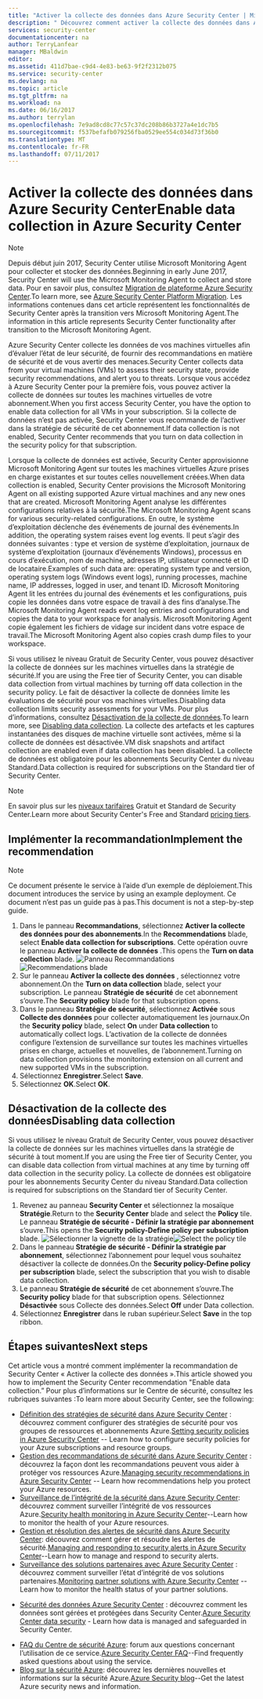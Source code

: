 ```yaml
---
title: "Activer la collecte des données dans Azure Security Center | Microsoft Docs"
description: " Découvrez comment activer la collecte des données dans Azure Security Center. "
services: security-center
documentationcenter: na
author: TerryLanfear
manager: MBaldwin
editor: 
ms.assetid: 411d7bae-c9d4-4e83-be63-9f2f2312b075
ms.service: security-center
ms.devlang: na
ms.topic: article
ms.tgt_pltfrm: na
ms.workload: na
ms.date: 06/16/2017
ms.author: terrylan
ms.openlocfilehash: 7e9ad8cd8c77c57c37dc208b86b3727a4e1dc7b5
ms.sourcegitcommit: f537befafb079256fba0529ee554c034d73f36b0
ms.translationtype: MT
ms.contentlocale: fr-FR
ms.lasthandoff: 07/11/2017
---
```

# <a name="enable-data-collection-in-azure-security-center"></a><span data-ttu-id="4b366-103">Activer la collecte des données dans Azure Security Center</span><span class="sxs-lookup"><span data-stu-id="4b366-103">Enable data collection in Azure Security Center</span></span>

> [!NOTE]
> <span data-ttu-id="4b366-104">Depuis début juin 2017, Security Center utilise Microsoft Monitoring Agent pour collecter et stocker des données.</span><span class="sxs-lookup"><span data-stu-id="4b366-104">Beginning in early June 2017, Security Center will use the Microsoft Monitoring Agent to collect and store data.</span></span> <span data-ttu-id="4b366-105">Pour en savoir plus, consultez [Migration de plateforme Azure Security Center](security-center-platform-migration.md).</span><span class="sxs-lookup"><span data-stu-id="4b366-105">To learn more, see [Azure Security Center Platform Migration](security-center-platform-migration.md).</span></span> <span data-ttu-id="4b366-106">Les informations contenues dans cet article représentent les fonctionnalités de Security Center après la transition vers Microsoft Monitoring Agent.</span><span class="sxs-lookup"><span data-stu-id="4b366-106">The information in this article represents Security Center functionality after transition to the Microsoft Monitoring Agent.</span></span>
>
>

<span data-ttu-id="4b366-107">Azure Security Center collecte les données de vos machines virtuelles afin d’évaluer l’état de leur sécurité, de fournir des recommandations en matière de sécurité et de vous avertir des menaces.</span><span class="sxs-lookup"><span data-stu-id="4b366-107">Security Center collects data from your virtual machines (VMs) to assess their security state, provide security recommendations, and alert you to threats.</span></span> <span data-ttu-id="4b366-108">Lorsque vous accédez à Azure Security Center pour la première fois, vous pouvez activer la collecte de données sur toutes les machines virtuelles de votre abonnement.</span><span class="sxs-lookup"><span data-stu-id="4b366-108">When you first access Security Center, you have the option to enable data collection for all VMs in your subscription.</span></span> <span data-ttu-id="4b366-109">Si la collecte de données n’est pas activée, Security Center vous recommande de l’activer dans la stratégie de sécurité de cet abonnement.</span><span class="sxs-lookup"><span data-stu-id="4b366-109">If data collection is not enabled, Security Center recommends that you turn on data collection in the security policy for that subscription.</span></span>

<span data-ttu-id="4b366-110">Lorsque la collecte de données est activée, Security Center approvisionne Microsoft Monitoring Agent sur toutes les machines virtuelles Azure prises en charge existantes et sur toutes celles nouvellement créées.</span><span class="sxs-lookup"><span data-stu-id="4b366-110">When data collection is enabled, Security Center provisions the Microsoft Monitoring Agent on all existing supported Azure virtual machines and any new ones that are created.</span></span> <span data-ttu-id="4b366-111">Microsoft Monitoring Agent analyse les différentes configurations relatives à la sécurité.</span><span class="sxs-lookup"><span data-stu-id="4b366-111">The Microsoft Monitoring Agent scans for various security-related configurations.</span></span> <span data-ttu-id="4b366-112">En outre, le système d’exploitation déclenche des événements de journal des événements.</span><span class="sxs-lookup"><span data-stu-id="4b366-112">In addition, the operating system raises event log events.</span></span> <span data-ttu-id="4b366-113">Il peut s’agir des données suivantes : type et version de système d’exploitation, journaux de système d’exploitation (journaux d’événements Windows), processus en cours d’exécution, nom de machine, adresses IP, utilisateur connecté et ID de locataire.</span><span class="sxs-lookup"><span data-stu-id="4b366-113">Examples of such data are: operating system type and version, operating system logs (Windows event logs), running processes, machine name, IP addresses, logged in user, and tenant ID.</span></span> <span data-ttu-id="4b366-114">Microsoft Monitoring Agent lit les entrées du journal des événements et les configurations, puis copie les données dans votre espace de travail à des fins d’analyse.</span><span class="sxs-lookup"><span data-stu-id="4b366-114">The Microsoft Monitoring Agent reads event log entries and configurations and copies the data to your workspace for analysis.</span></span> <span data-ttu-id="4b366-115">Microsoft Monitoring Agent copie également les fichiers de vidage sur incident dans votre espace de travail.</span><span class="sxs-lookup"><span data-stu-id="4b366-115">The Microsoft Monitoring Agent also copies crash dump files to your workspace.</span></span>

<span data-ttu-id="4b366-116">Si vous utilisez le niveau Gratuit de Security Center, vous pouvez désactiver la collecte de données sur les machines virtuelles dans la stratégie de sécurité.</span><span class="sxs-lookup"><span data-stu-id="4b366-116">If you are using the Free tier of Security Center, you can disable data collection from virtual machines by turning off data collection in the security policy.</span></span> <span data-ttu-id="4b366-117">Le fait de désactiver la collecte de données limite les évaluations de sécurité pour vos machines virtuelles.</span><span class="sxs-lookup"><span data-stu-id="4b366-117">Disabling data collection limits security assessments for your VMs.</span></span> <span data-ttu-id="4b366-118">Pour plus d’informations, consultez [Désactivation de la collecte de données](#disabling-data-collection).</span><span class="sxs-lookup"><span data-stu-id="4b366-118">To learn more, see [Disabling data collection](#disabling-data-collection).</span></span> <span data-ttu-id="4b366-119">La collecte des artefacts et les captures instantanées des disques de machine virtuelle sont activées, même si la collecte de données est désactivée.</span><span class="sxs-lookup"><span data-stu-id="4b366-119">VM disk snapshots and artifact collection are enabled even if data collection has been disabled.</span></span> <span data-ttu-id="4b366-120">La collecte de données est obligatoire pour les abonnements Security Center du niveau Standard.</span><span class="sxs-lookup"><span data-stu-id="4b366-120">Data collection is required for subscriptions on the Standard tier of Security Center.</span></span>

> [!NOTE]
> <span data-ttu-id="4b366-121">En savoir plus sur les [niveaux tarifaires](security-center-pricing.md) Gratuit et Standard de Security Center.</span><span class="sxs-lookup"><span data-stu-id="4b366-121">Learn more about Security Center's Free and Standard [pricing tiers](security-center-pricing.md).</span></span>
>
>

## <a name="implement-the-recommendation"></a><span data-ttu-id="4b366-122">Implémenter la recommandation</span><span class="sxs-lookup"><span data-stu-id="4b366-122">Implement the recommendation</span></span>

> [!NOTE]
> <span data-ttu-id="4b366-123">Ce document présente le service à l’aide d’un exemple de déploiement.</span><span class="sxs-lookup"><span data-stu-id="4b366-123">This document introduces the service by using an example deployment.</span></span> <span data-ttu-id="4b366-124">Ce document n’est pas un guide pas à pas.</span><span class="sxs-lookup"><span data-stu-id="4b366-124">This document is not a step-by-step guide.</span></span>
>
>

1. <span data-ttu-id="4b366-125">Dans le panneau **Recommandations**, sélectionnez **Activer la collecte des données pour des abonnements**.</span><span class="sxs-lookup"><span data-stu-id="4b366-125">In the **Recommendations** blade, select **Enable data collection for subscriptions**.</span></span>  <span data-ttu-id="4b366-126">Cette opération ouvre le panneau **Activer la collecte de données** .</span><span class="sxs-lookup"><span data-stu-id="4b366-126">This opens the **Turn on data collection** blade.</span></span>
   <span data-ttu-id="4b366-127">![Panneau Recommandations][2]</span><span class="sxs-lookup"><span data-stu-id="4b366-127">![Recommendations blade][2]</span></span>
2. <span data-ttu-id="4b366-128">Sur le panneau **Activer la collecte des données** , sélectionnez votre abonnement.</span><span class="sxs-lookup"><span data-stu-id="4b366-128">On the **Turn on data collection** blade, select your subscription.</span></span> <span data-ttu-id="4b366-129">Le panneau **Stratégie de sécurité** de cet abonnement s’ouvre.</span><span class="sxs-lookup"><span data-stu-id="4b366-129">The **Security policy** blade for that subscription opens.</span></span>
3. <span data-ttu-id="4b366-130">Dans le panneau **Stratégie de sécurité**, sélectionnez **Activée** sous **Collecte des données** pour collecter automatiquement les journaux.</span><span class="sxs-lookup"><span data-stu-id="4b366-130">On the **Security policy** blade, select **On** under **Data collection** to automatically collect logs.</span></span> <span data-ttu-id="4b366-131">L’activation de la collecte de données configure l’extension de surveillance sur toutes les machines virtuelles prises en charge, actuelles et nouvelles, de l’abonnement.</span><span class="sxs-lookup"><span data-stu-id="4b366-131">Turning on data collection provisions the monitoring extension on all current and new supported VMs in the subscription.</span></span>
4. <span data-ttu-id="4b366-132">Sélectionnez **Enregistrer**.</span><span class="sxs-lookup"><span data-stu-id="4b366-132">Select **Save**.</span></span>
5. <span data-ttu-id="4b366-133">Sélectionnez **OK**.</span><span class="sxs-lookup"><span data-stu-id="4b366-133">Select **OK**.</span></span>

## <a name="disabling-data-collection"></a><span data-ttu-id="4b366-134">Désactivation de la collecte des données</span><span class="sxs-lookup"><span data-stu-id="4b366-134">Disabling data collection</span></span>
<span data-ttu-id="4b366-135">Si vous utilisez le niveau Gratuit de Security Center, vous pouvez désactiver la collecte de données sur les machines virtuelles dans la stratégie de sécurité à tout moment.</span><span class="sxs-lookup"><span data-stu-id="4b366-135">If you are using the Free tier of Security Center, you can disable data collection from virtual machines at any time by turning off data collection in the security policy.</span></span> <span data-ttu-id="4b366-136">La collecte de données est obligatoire pour les abonnements Security Center du niveau Standard.</span><span class="sxs-lookup"><span data-stu-id="4b366-136">Data collection is required for subscriptions on the Standard tier of Security Center.</span></span>

1. <span data-ttu-id="4b366-137">Revenez au panneau **Security Center** et sélectionnez la mosaïque **Stratégie**.</span><span class="sxs-lookup"><span data-stu-id="4b366-137">Return to the **Security Center** blade and select the **Policy** tile.</span></span> <span data-ttu-id="4b366-138">Le panneau **Stratégie de sécurité - Définir la stratégie par abonnement** s’ouvre.</span><span class="sxs-lookup"><span data-stu-id="4b366-138">This opens the **Security policy-Define policy per subscription** blade.</span></span>
   <span data-ttu-id="4b366-139">![Sélectionner la vignette de la stratégie][5]</span><span class="sxs-lookup"><span data-stu-id="4b366-139">![Select the policy tile][5]</span></span>
2. <span data-ttu-id="4b366-140">Dans le panneau **Stratégie de sécurité - Définir la stratégie par abonnement**, sélectionnez l’abonnement pour lequel vous souhaitez désactiver la collecte de données.</span><span class="sxs-lookup"><span data-stu-id="4b366-140">On the **Security policy-Define policy per subscription** blade, select the subscription that you wish to disable data collection.</span></span>
3. <span data-ttu-id="4b366-141">Le panneau **Stratégie de sécurité** de cet abonnement s’ouvre.</span><span class="sxs-lookup"><span data-stu-id="4b366-141">The **Security policy** blade for that subscription opens.</span></span>  <span data-ttu-id="4b366-142">Sélectionnez **Désactivée** sous Collecte des données.</span><span class="sxs-lookup"><span data-stu-id="4b366-142">Select **Off** under Data collection.</span></span>
4. <span data-ttu-id="4b366-143">Sélectionnez **Enregistrer** dans le ruban supérieur.</span><span class="sxs-lookup"><span data-stu-id="4b366-143">Select **Save** in the top ribbon.</span></span>

## <a name="next-steps"></a><span data-ttu-id="4b366-144">Étapes suivantes</span><span class="sxs-lookup"><span data-stu-id="4b366-144">Next steps</span></span>
<span data-ttu-id="4b366-145">Cet article vous a montré comment implémenter la recommandation de Security Center « Activer la collecte des données ».</span><span class="sxs-lookup"><span data-stu-id="4b366-145">This article showed you how to implement the Security Center recommendation "Enable data collection.”</span></span> <span data-ttu-id="4b366-146">Pour plus d’informations sur le Centre de sécurité, consultez les rubriques suivantes :</span><span class="sxs-lookup"><span data-stu-id="4b366-146">To learn more about Security Center, see the following:</span></span>

* <span data-ttu-id="4b366-147">[Définition des stratégies de sécurité dans Azure Security Center](security-center-policies.md) : découvrez comment configurer des stratégies de sécurité pour vos groupes de ressources et abonnements Azure.</span><span class="sxs-lookup"><span data-stu-id="4b366-147">[Setting security policies in Azure Security Center](security-center-policies.md) -- Learn how to configure security policies for your Azure subscriptions and resource groups.</span></span>
* <span data-ttu-id="4b366-148">[Gestion des recommandations de sécurité dans Azure Security Center](security-center-recommendations.md) : découvrez la façon dont les recommandations peuvent vous aider à protéger vos ressources Azure.</span><span class="sxs-lookup"><span data-stu-id="4b366-148">[Managing security recommendations in Azure Security Center](security-center-recommendations.md) -- Learn how recommendations help you protect your Azure resources.</span></span>
* <span data-ttu-id="4b366-149">[Surveillance de l’intégrité de la sécurité dans Azure Security Center](security-center-monitoring.md): découvrez comment surveiller l’intégrité de vos ressources Azure.</span><span class="sxs-lookup"><span data-stu-id="4b366-149">[Security health monitoring in Azure Security Center](security-center-monitoring.md)--Learn how to monitor the health of your Azure resources.</span></span>
* <span data-ttu-id="4b366-150">[Gestion et résolution des alertes de sécurité dans Azure Security Center](security-center-managing-and-responding-alerts.md): découvrez comment gérer et résoudre les alertes de sécurité.</span><span class="sxs-lookup"><span data-stu-id="4b366-150">[Managing and responding to security alerts in Azure Security Center](security-center-managing-and-responding-alerts.md)--Learn how to manage and respond to security alerts.</span></span>
* <span data-ttu-id="4b366-151">[Surveillance des solutions partenaires avec Azure Security Center](security-center-partner-solutions.md) : découvrez comment surveiller l’état d’intégrité de vos solutions partenaires.</span><span class="sxs-lookup"><span data-stu-id="4b366-151">[Monitoring partner solutions with Azure Security Center](security-center-partner-solutions.md) -- Learn how to monitor the health status of your partner solutions.</span></span>
- <span data-ttu-id="4b366-152">[Sécurité des données Azure Security Center](security-center-data-security.md) : découvrez comment les données sont gérées et protégées dans Security Center.</span><span class="sxs-lookup"><span data-stu-id="4b366-152">[Azure Security Center data security](security-center-data-security.md) - Learn how data is managed and safeguarded in Security Center.</span></span>
* <span data-ttu-id="4b366-153">[FAQ du Centre de sécurité Azure](security-center-faq.md): forum aux questions concernant l’utilisation de ce service.</span><span class="sxs-lookup"><span data-stu-id="4b366-153">[Azure Security Center FAQ](security-center-faq.md)--Find frequently asked questions about using the service.</span></span>
* <span data-ttu-id="4b366-154">[Blog sur la sécurité Azure](http://blogs.msdn.com/b/azuresecurity/): découvrez les dernières nouvelles et informations sur la sécurité Azure.</span><span class="sxs-lookup"><span data-stu-id="4b366-154">[Azure Security blog](http://blogs.msdn.com/b/azuresecurity/)--Get the latest Azure security news and information.</span></span>

<!--Image references-->
[2]: ./media/security-center-enable-data-collection/recommendations.png
[3]: ./media/security-center-enable-data-collection/data-collection.png
[4]: ./media/security-center-enable-data-collection/storage-account.png
[5]: ./media/security-center-enable-data-collection/policy.png
[6]: ./media/security-center-enable-data-collection/disable-data-collection.png
